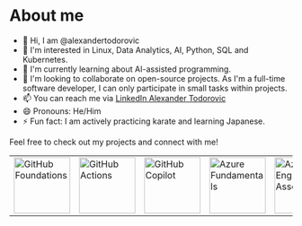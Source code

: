 # About me

- 👋 Hi, I am @alexandertodorovic
- 👀 I'm interested in Linux, Data Analytics, AI, Python, SQL and Kubernetes.
- 🌱 I'm currently learning about AI-assisted programming.
- 💞️ I'm looking to collaborate on open-source projects. As I'm a full-time software developer, I can only participate in small tasks within projects.
- 📫 You can reach me via [LinkedIn Alexander Todorovic](https://www.linkedin.com/in/alexander-todorovic-hitosuji/)
- 😄 Pronouns: He/Him
- ⚡ Fun fact: I am actively practicing karate and learning Japanese.

Feel free to check out my projects and connect with me!

<table>
  <tr>
    <td><a href="https://www.credly.com/badges/6332a8ca-8fcd-43c5-87e3-690b2eeeebee"><img src="https://images.credly.com/images/024d0122-724d-4c5a-bd83-cfe3c4b7a073/image.png" alt="GitHub Foundations" width="100"/></a></td>
    <td><a href="https://www.credly.com/badges/ed370dc4-6ccc-431e-96cf-1bdd5a5e43c3"><img src="https://images.credly.com/size/680x680/images/89efc3e7-842b-4790-b09b-9ea5efc71ec3/image.png" alt="GitHub Actions" width="100"/></a></td>
    <td><a href="https://www.credly.com/badges/caea7221-3046-48ea-ab8f-e1a38d4b009f"><img src="https://images.credly.com/size/680x680/images/6b924fae-3cd7-4233-b012-97413c62c85d/blob" alt="GitHub Copilot" width="100"/></a></td>
    <td><a href="https://www.credly.com/badges/aa6e3970-40bb-4dbc-b631-3c5a012c9358"><img src="https://images.credly.com/images/be8fcaeb-c769-4858-b567-ffaaa73ce8cf/image.png" alt="Azure Fundamentals" width="100"/></a></td>
    <td><a href="https://learn.microsoft.com/api/credentials/share/en-us/AlexanderTodorovic-6334/33C01FE4244BEEC?sharingId=7C394C9A7040B629"><img src="https://learn.microsoft.com/media/learn/certification/badges/microsoft-certified-associate-badge.svg" alt="Azure AI Engineer Associate" width="100"/></a></td>
    <td><a href="https://learn.microsoft.com/api/credentials/share/en-us/AlexanderTodorovic-6334/BDFA9865BB69651B?sharingId=7C394C9A7040B629"><img src="https://learn.microsoft.com/media/learn/certification/badges/microsoft-certified-fundamentals-badge.svg" alt="Azure Data Fundamentals" width="100"/></a></td>
    <td><a href="https://learn.microsoft.com/en-us/users/alexandertodorovic-6334/credentials/7569d29a0a7566bd"><img src="https://learn.microsoft.com/media/learn/certification/badges/microsoft-certified-fundamentals-badge.svg" alt="Azure AI Fundamentals" width="100"/></a></td>    
    <td><a href="https://www.credly.com/badges/9444847e-c3b1-4aa1-a161-c26038ba5767"><img src="https://images.credly.com/images/cfaa6dbf-1fd1-467e-b9a9-da2d1f556160/Oracle-Certification-badge_OC-Professional600X600.png" alt="Oracle Advanced PL/SQL Developer Certified Professional" width="100"/></a></td>
  </tr>
</table>
